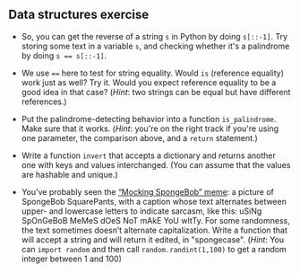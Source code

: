 
## Data structures exercise

* So, you can get the reverse of a string `s` in Python by doing `s[::-1]`. Try
  storing some text in a variable `s`, and checking whether it's a palindrome by
  doing `s == s[::-1]`.

* We use `==` here to test for string equality. Would `is` (reference equality)
  work just as well? Try it. Would you expect reference equality to be a good
  idea in that case? (*Hint*: two strings can be equal but have different
  references.)

* Put the palindrome-detecting behavior into a function `is_palindrome`. Make sure
  that it works. (*Hint*: you're on the right track if you're using one parameter,
  the comparison above, and a `return` statement.)

* Write a function `invert` that accepts a dictionary and returns another one
  with keys and values interchanged. (You can assume that the values are
  hashable and unique.)


* You’ve probably seen the [“Mocking SpongeBob” meme](https://i.pinimg.com/736x/09/b0/de/09b0de7f56ed4c33649413851f971e28.jpg): a picture of SpongeBob
SquarePants, with a caption whose text alternates between upper- and lowercase
letters to indicate sarcasm, like this: uSiNg SpOnGeBoB MeMeS dOeS NoT mAkE YoU wItTy.
For some randomness, the text sometimes doesn’t alternate capitalization.
Write a function that will accept a string and will return it edited, in "spongecase".
(*Hint*: You can `import random` and then call `random.randint(1,100)` to get a random
integer between 1 and 100)
